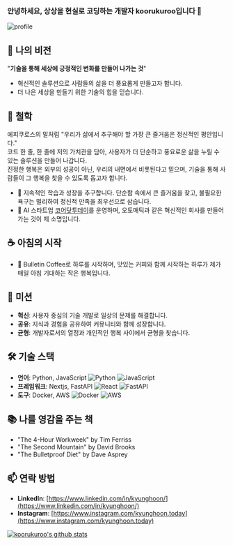 ### 안녕하세요, 상상을 현실로 코딩하는 개발자 koorukuroo입니다 👋

![profile](kyunghoon_github.png)


## 🌟 나의 비전
"**기술을 통해 세상에 긍정적인 변화를 만들어 나가는 것**"
- 혁신적인 솔루션으로 사람들의 삶을 더 풍요롭게 만들고자 합니다.
- 더 나은 세상을 만들기 위한 기술의 힘을 믿습니다.


## 💫 철학
에피쿠로스의 말처럼 "우리가 삶에서 추구해야 할 가장 큰 즐거움은 정신적인 평안입니다."  
코드 한 줄, 한 줄에 저의 가치관을 담아, 사용자가 더 단순하고 풍요로운 삶을 누릴 수 있는 솔루션을 만들어 나갑니다.  
진정한 행복은 외부의 성공이 아닌, 우리의 내면에서 비롯된다고 믿으며, 기술을 통해 사람들이 그 행복을 찾을 수 있도록 돕고자 합니다.

- 🌱 지속적인 학습과 성장을 추구합니다. 단순함 속에서 큰 즐거움을 찾고, 불필요한 욕구는 멀리하여 정신적 만족을 최우선으로 삼습니다.  
- 🔭 AI 스타트업 [코어닷투데이](https://github.com/CoreDotToday/)를 운영하며, 오토매틱과 같은 혁신적인 회사를 만들어 가는 것이 제 소명입니다.


## ☕ 아침의 시작
- 🥥 Bulletin Coffee로 하루를 시작하며, 맛있는 커피와 함께 시작하는 하루가 제가 매일 아침 기대하는 작은 행복입니다.


## 🚀 미션
- **혁신**: 사용자 중심의 기술 개발로 일상의 문제를 해결합니다.
- **공유**: 지식과 경험을 공유하여 커뮤니티와 함께 성장합니다.
- **균형**: 개발자로서의 열정과 개인적인 행복 사이에서 균형을 찾습니다.


## 🛠 기술 스택
- **언어**: Python, JavaScript
![Python](https://img.shields.io/badge/-Python-3776AB?style=flat&logo=python&logoColor=white)
![JavaScript](https://img.shields.io/badge/-JavaScript-F7DF1E?style=flat&logo=javascript&logoColor=black)
- **프레임워크**: Nextjs, FastAPI
![React](https://img.shields.io/badge/-React-61DAFB?style=flat&logo=react&logoColor=black)
![FastAPI](https://img.shields.io/badge/-FastAPI-009688?style=flat&logo=fastapi&logoColor=white)
- **도구**: Docker, AWS
![Docker](https://img.shields.io/badge/-Docker-2496ED?style=flat&logo=docker&logoColor=white)
![AWS](https://img.shields.io/badge/-AWS-232F3E?style=flat&logo=amazonaws&logoColor=white)


## 📚 나를 영감을 주는 책
- "The 4-Hour Workweek" by Tim Ferriss
- "The Second Mountain" by David Brooks
- "The Bulletproof Diet" by Dave Asprey


## 📫 연락 방법
- **LinkedIn**: [https://www.linkedin.com/in/kyunghoon/](https://www.linkedin.com/in/kyunghoon/)
- **Instagram**: [https://www.instagram.com/kyunghoon.today](https://www.instagram.com/kyunghoon.today)

[![koorukuroo's github stats](https://github-readme-stats.vercel.app/api?username=koorukuroo&show_icons=true)](https://github.com/koorukuroo/koorukuroo)
